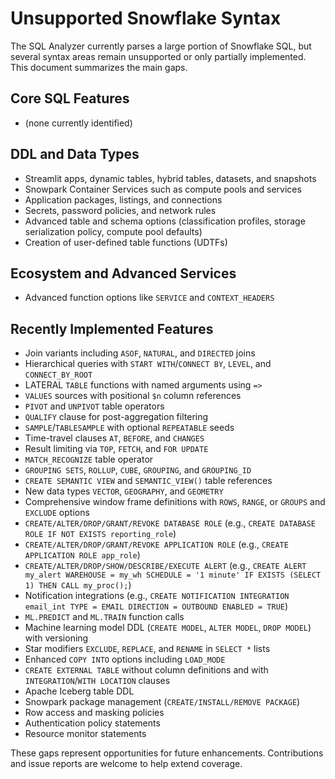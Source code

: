 # Unsupported Snowflake Syntax

The SQL Analyzer currently parses a large portion of Snowflake SQL, but several syntax areas remain unsupported or only partially implemented. This document summarizes the main gaps.

## Core SQL Features
- (none currently identified)

## DDL and Data Types
- Streamlit apps, dynamic tables, hybrid tables, datasets, and snapshots
- Snowpark Container Services such as compute pools and services
- Application packages, listings, and connections
- Secrets, password policies, and network rules
- Advanced table and schema options (classification profiles, storage serialization policy, compute pool defaults)
- Creation of user-defined table functions (UDTFs)

## Ecosystem and Advanced Services
- Advanced function options like `SERVICE` and `CONTEXT_HEADERS`

## Recently Implemented Features

- Join variants including `ASOF`, `NATURAL`, and `DIRECTED` joins
- Hierarchical queries with `START WITH`/`CONNECT BY`, `LEVEL`, and `CONNECT_BY_ROOT`
- LATERAL `TABLE` functions with named arguments using `=>`
- `VALUES` sources with positional `$n` column references
- `PIVOT` and `UNPIVOT` table operators
- `QUALIFY` clause for post-aggregation filtering
- `SAMPLE`/`TABLESAMPLE` with optional `REPEATABLE` seeds
- Time-travel clauses `AT`, `BEFORE`, and `CHANGES`
- Result limiting via `TOP`, `FETCH`, and `FOR UPDATE`
- `MATCH_RECOGNIZE` table operator
- `GROUPING SETS`, `ROLLUP`, `CUBE`, `GROUPING`, and `GROUPING_ID`
- `CREATE SEMANTIC VIEW` and `SEMANTIC_VIEW()` table references
- New data types `VECTOR`, `GEOGRAPHY`, and `GEOMETRY`
- Comprehensive window frame definitions with `ROWS`, `RANGE`, or `GROUPS` and `EXCLUDE` options
- `CREATE/ALTER/DROP/GRANT/REVOKE DATABASE ROLE` (e.g., `CREATE DATABASE ROLE IF NOT EXISTS reporting_role`)
- `CREATE/ALTER/DROP/GRANT/REVOKE APPLICATION ROLE` (e.g., `CREATE APPLICATION ROLE app_role`)
- `CREATE/ALTER/DROP/SHOW/DESCRIBE/EXECUTE ALERT` (e.g., `CREATE ALERT my_alert WAREHOUSE = my_wh SCHEDULE = '1 minute' IF EXISTS (SELECT 1) THEN CALL my_proc();`)
- Notification integrations (e.g., `CREATE NOTIFICATION INTEGRATION email_int TYPE = EMAIL DIRECTION = OUTBOUND ENABLED = TRUE`)
- `ML.PREDICT` and `ML.TRAIN` function calls
- Machine learning model DDL (`CREATE MODEL`, `ALTER MODEL`, `DROP MODEL`) with versioning
- Star modifiers `EXCLUDE`, `REPLACE`, and `RENAME` in `SELECT *` lists
- Enhanced `COPY INTO` options including `LOAD_MODE`
- `CREATE EXTERNAL TABLE` without column definitions and with `INTEGRATION`/`WITH LOCATION` clauses
- Apache Iceberg table DDL
- Snowpark package management (`CREATE/INSTALL/REMOVE PACKAGE`)
- Row access and masking policies
- Authentication policy statements
- Resource monitor statements

These gaps represent opportunities for future enhancements. Contributions and issue reports are welcome to help extend coverage.
